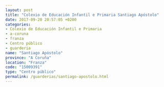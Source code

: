 ```yaml
---
layout: post
title: "Colexio de Educación Infantil e Primaria Santiago Apóstolo"
date: 2017-09-20 20:57:05 +0200
categories:
- Colexio de Educación Infantil e Primaria
- a-coruna
- franza
- Centro público
- guarderia
name: "Santiago Apóstolo"
province: "A Coruña"
location: "Franza"
code: "15009391"
type: "Centro público"
permalink: /guarderias/santiago-apostolo.html
---
```

